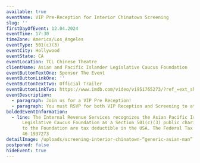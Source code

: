 ```yaml
---
available: true
eventName: VIP Pre-Reception for Interior Chinatown Screening
slug: ''
firstDayOfEvent: 12.04.2024
eventTime: 17:30
timeZone: America/Los_Angeles
eventType: 501(c)(3)
eventCity: Hollywood
eventState: CA
eventLocation: TCL Chinese Theatre
clientName: Asian and Pacific Islander Legislative Caucus Foundation
eventButtonTextOne: Sponsor The Event
eventButtonLinkOne: ''
eventButtonTextTwo: Official Trailer
eventButtonLinkTwo: https://www.imdb.com/video/vi951765273/?ref_=ext_shr_lnk
eventDescription:
  - paragraph: Join us for a VIP Pre Reception!
  - paragraph: You must RSVP for both VIP Reception and Screening to attend both events.
boldedEventInformation:
  - line: The Internal Revenue Services recognizes the Asian Pacific Islander
      Legislative Caucus Foundation as a Section 501(c)(3) public charity. Gifts
      to the Foundation are tax deductible in the USA. The Federal Tax ID# is
      46-1937273
detailImage: /uploads/screening-interior-chinatown-“generic-asian-man”.png
postponed: false
hideEvent: true
---
```

